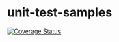 # unit-test-samples

[![Coverage Status](https://coveralls.io/repos/github/geethanga/unit-test-samples/badge.svg?branch=master)](https://coveralls.io/github/geethanga/unit-test-samples?branch=master)
